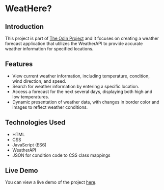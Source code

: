 # WeatHere?

## Introduction
This project is part of [The Odin Project](https://www.theodinproject.com/lessons/node-path-javascript-weather-app) and it focuses on creating a weather forecast application that utilizes the WeatherAPI to provide accurate weather information for specified locations.

## Features
- View current weather information, including temperature, condition, wind direction, and speed.
- Search for weather information by entering a specific location.
- Access a forecast for the next several days, displaying both high and low temperatures.
- Dynamic presentation of weather data, with changes in border color and images to reflect weather conditions.

## Technologies Used
- HTML
- CSS
- JavaScript (ES6)
- WeatherAPI
- JSON for condition code to CSS class mappings

## Live Demo
You can view a live demo of the project [here](https://extf8.github.io/weatHere/).
